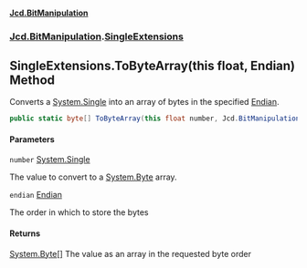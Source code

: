 #### [Jcd.BitManipulation](index 'index')
### [Jcd.BitManipulation](Jcd.BitManipulation 'Jcd.BitManipulation').[SingleExtensions](Jcd.BitManipulation.SingleExtensions 'Jcd.BitManipulation.SingleExtensions')

## SingleExtensions.ToByteArray(this float, Endian) Method

Converts a [System.Single](https://docs.microsoft.com/en-us/dotnet/api/System.Single 'System.Single') into an array of bytes in the specified [Endian](Jcd.BitManipulation.Endian 'Jcd.BitManipulation.Endian').

```csharp
public static byte[] ToByteArray(this float number, Jcd.BitManipulation.Endian endian=Jcd.BitManipulation.Endian.Little);
```
#### Parameters

<a name='Jcd.BitManipulation.SingleExtensions.ToByteArray(thisfloat,Jcd.BitManipulation.Endian).number'></a>

`number` [System.Single](https://docs.microsoft.com/en-us/dotnet/api/System.Single 'System.Single')

The value to convert to a [System.Byte](https://docs.microsoft.com/en-us/dotnet/api/System.Byte 'System.Byte') array.

<a name='Jcd.BitManipulation.SingleExtensions.ToByteArray(thisfloat,Jcd.BitManipulation.Endian).endian'></a>

`endian` [Endian](Jcd.BitManipulation.Endian 'Jcd.BitManipulation.Endian')

The order in which to store the bytes

#### Returns
[System.Byte](https://docs.microsoft.com/en-us/dotnet/api/System.Byte 'System.Byte')[[]](https://docs.microsoft.com/en-us/dotnet/api/System.Array 'System.Array')
The value as an array in the requested byte order
